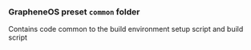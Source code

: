 ### GrapheneOS preset `common` folder

Contains code common to the build environment setup script and build script
